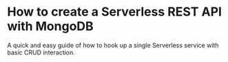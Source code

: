 # How to create a Serverless REST API with MongoDB
A quick and easy guide of how to hook up a single Serverless service with basic CRUD interaction.
